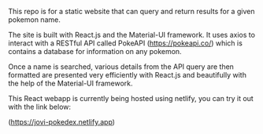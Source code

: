 This repo is for a static website that can query and return results for a given pokemon name.

The site is built with React.js and the Material-UI framework. It uses axios to interact with a RESTful API called PokeAPI (https://pokeapi.co/) which is contains
a database for information on any pokemon. 

Once a name is searched, various details from the API query are then formatted are presented very efficiently with React.js and beautifully with the help of the Material-UI framework.

This React webapp is currently being hosted using netlify, you can try it out with the link below:

(https://jovi-pokedex.netlify.app)
